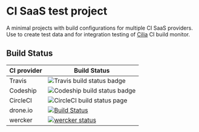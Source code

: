 # CI SaaS test project

A minimal projects with build configurations for multiple CI SaaS providers. Use to create 
test data and for integration testing of [Cilia](https://github.com/bbiskup/cilia) CI build monitor.

## Build Status

| CI provider | Build Status |
| ---         | --- |
Travis        | ![Travis build status badge](https://travis-ci.org/bbiskup/ci-saas-test-project.svg?branch=master) |
|Codeship     | ![Codeship build status badge](https://codeship.com/projects/a945b780-7fc5-0134-bf93-165195a768fc/status?branch=master) |
| CircleCI    | ![CircleCI build status page](https://circleci.com/gh/bbiskup/ci-saas-test-project.svg?style=shield&circle-token=d5d1dd7847af8aa67fc98dd0814184d7d9514d80)  |
| drone.io    | [![Build Status](https://drone.io/github.com/bbiskup/ci-saas-test-project/status.png)](https://drone.io/github.com/bbiskup/ci-saas-test-project/latest) |
| wercker | [![wercker status](https://app.wercker.com/status/00057cea1b9dbc48c46dc713c5723398/s/master "wercker status")](https://app.wercker.com/project/byKey/00057cea1b9dbc48c46dc713c5723398) |